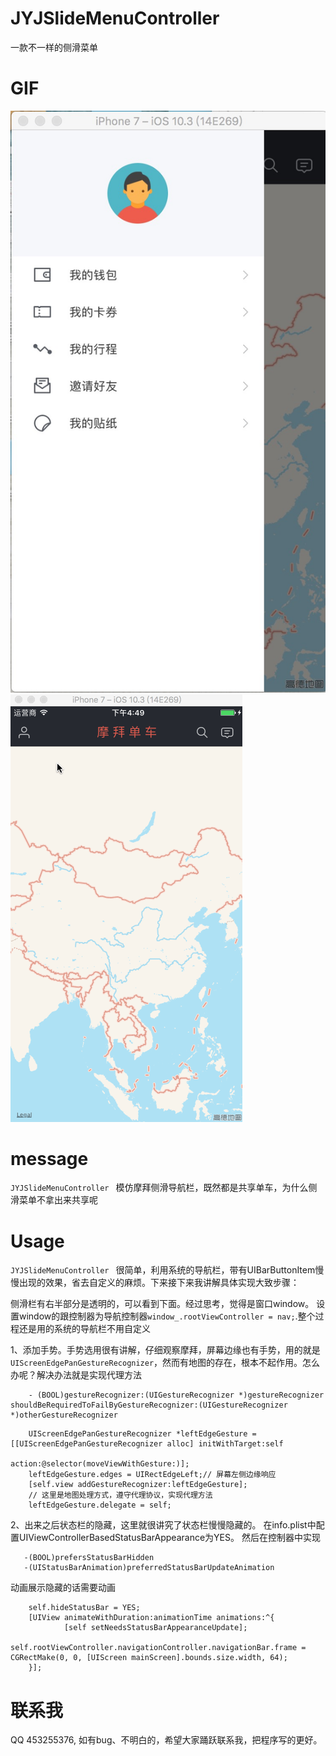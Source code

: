 # JYJSlideMenuController
一款不一样的侧滑菜单

# GIF
![JYJSlideMenuController](GIF/JYJSlideMenuController.png "JYJSlideMenuController")![JYJSlideMenuController](GIF/JYJSlideMenuController.gif "JYJSlideMenuController")

# message
 `JYJSlideMenuController ` 模仿摩拜侧滑导航栏，既然都是共享单车，为什么侧滑菜单不拿出来共享呢

# Usage
 `JYJSlideMenuController ` 很简单，利用系统的导航栏，带有UIBarButtonItem慢慢出现的效果，省去自定义的麻烦。下来接下来我讲解具体实现大致步骤：

侧滑栏有右半部分是透明的，可以看到下面。经过思考，觉得是窗口window。 设置window的跟控制器为导航控制器`window_.rootViewController = nav;`.整个过程还是用的系统的导航栏不用自定义

1、添加手势。手势选用很有讲解，仔细观察摩拜，屏幕边缘也有手势，用的就是 `UIScreenEdgePanGestureRecognizer`，然而有地图的存在，根本不起作用。怎么办呢？解决办法就是实现代理方法 

```
	- (BOOL)gestureRecognizer:(UIGestureRecognizer *)gestureRecognizer shouldBeRequiredToFailByGestureRecognizer:(UIGestureRecognizer *)otherGestureRecognizer
```


```
	UIScreenEdgePanGestureRecognizer *leftEdgeGesture = [[UIScreenEdgePanGestureRecognizer alloc] initWithTarget:self
                                                      action:@selector(moveViewWithGesture:)];
    leftEdgeGesture.edges = UIRectEdgeLeft;// 屏幕左侧边缘响应
    [self.view addGestureRecognizer:leftEdgeGesture];
    // 这里是地图处理方式，遵守代理协议，实现代理方法
    leftEdgeGesture.delegate = self;
```

2、出来之后状态栏的隐藏，这里就很讲究了状态栏慢慢隐藏的。
 在info.plist中配置UIViewControllerBasedStatusBarAppearance为YES。
 然后在控制器中实现
 
 ```
 	-(BOOL)prefersStatusBarHidden
	-(UIStatusBarAnimation)preferredStatusBarUpdateAnimation 
 ```
 
动画展示隐藏的话需要动画 

```
	self.hideStatusBar = YES;
	[UIView animateWithDuration:animationTime animations:^{
            [self setNeedsStatusBarAppearanceUpdate];
            self.rootViewController.navigationController.navigationBar.frame = CGRectMake(0, 0, [UIScreen mainScreen].bounds.size.width, 64);
    }];
```


# 联系我
 QQ 453255376, 如有bug、不明白的，希望大家踊跃联系我，把程序写的更好。
 

